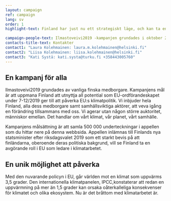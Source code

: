```yaml
---
layout: campaign
ref: campaign
lang: sv
order: 1
highlight-text: Finland har just nu ett strategiskt läge, och kan ta en avgörande roll nu när världens framtid är i spel. Vi har världens chans, men har vi viljan?

campaign-people-text: Ilmastoveivi2019 -kampanjen grundades i oktober 2018 av privatpersoner. Vi har nu över 300 frivilliga som arbetar för kampanjen och många organisationer har bestämt sig för att stödja oss. Kampanjen är politiskt obunden och drivs endast på frivillig bas.
contacts-title-text: Kontakter
contact1: "Laura Kolehmainen: laura.m.kolehmainen@helsinki.fi"
contact2: "Liisa Kolehmainen: liisa.kolehmainen@helsinki.fi"
contact3: "Kati Systä: kati.systa@turku.fi +358443005760"
---
```


## En kampanj för alla

Ilmastoveivi2019 grundades av vanliga finska medborgare. Kampanjens mål är att uppmana Finland att utnyttja all potential som EU-ordförandeskapet under 7-12/2019 ger till att påverka EU:s klimatpolitik. Vi inbjuder hela Finland, alla dess medborgare samt samhällsviktiga aktörer, att veva igång en förändring tillsammans med oss. Vi agerar utan någon större auktoritet, människor emellan. Det handlar om vårt klimat, vår planet, vårt samhälle. 

Kampanjens målsättning är att samla 500 000 underteckningar i appellen som du hittar nere på denna webbsida. Appellen inlämnas till Finlands nya statsminister efter riksdagsvalet 2019 som ett starkt bevis på att finländarna, oberoende deras politiska bakgrund, vill se Finland ta en avgörande roll i EU som ledare i klimatarbetet.

## En unik möjlighet att påverka

Med den nuvarande policyn i EU, går världen mot en klimat som uppvärms 3,5 grader. Den internationella klimatpanelen, IPCC,konstaterar att redan en uppvärmning på mer än 1,5 grader kan orsaka oåterkalleliga konsekvenser för klimatet och olika ekosystem. Nu är det bråttom med klimatarbetet är. 

